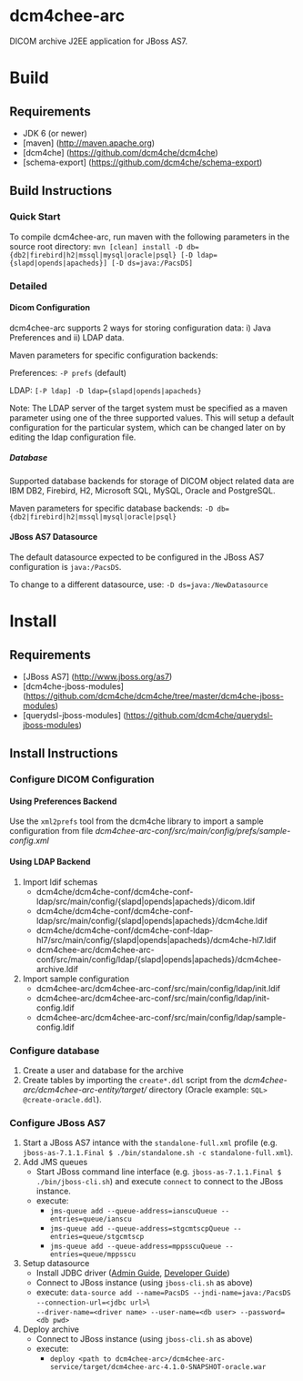 dcm4chee-arc
============

DICOM archive J2EE application for JBoss AS7.

Build
=====

Requirements
------------

* JDK 6 (or newer)
* [maven] (http://maven.apache.org)
* [dcm4che] (https://github.com/dcm4che/dcm4che)
* [schema-export] (https://github.com/dcm4che/schema-export)

Build Instructions
------------------

### Quick Start

To compile dcm4chee-arc, run maven with the following parameters in the source root directory:
`mvn [clean] install -D db={db2|firebird|h2|mssql|mysql|oracle|psql} [-D ldap={slapd|opends|apacheds}] [-D ds=java:/PacsDS]`

### Detailed

#### Dicom Configuration

dcm4chee-arc supports 2 ways for storing configuration data: i) Java Preferences and ii) LDAP data.

Maven parameters for specific configuration backends:

Preferences: `-P prefs` (default)

LDAP: `[-P ldap] -D ldap={slapd|opends|apacheds}`

Note: The LDAP server of the target system must be specified as a maven parameter using one of the three supported values. This will setup a default configuration for the particular system, which can be changed later on by editing the ldap configuration file.

##### Database

Supported database backends for storage of DICOM object related data are IBM DB2, Firebird, H2, Microsoft SQL, MySQL, Oracle and PostgreSQL. 

Maven parameters for specific database backends: `-D db={db2|firebird|h2|mssql|mysql|oracle|psql}`

#### JBoss AS7 Datasource

The default datasource expected to be configured in the JBoss AS7 configuration is `java:/PacsDS`.

To change to a different datasource, use: `-D ds=java:/NewDatasource`

Install
=======

Requirements
------------

* [JBoss AS7] (http://www.jboss.org/as7)
* [dcm4che-jboss-modules] (https://github.com/dcm4che/dcm4che/tree/master/dcm4che-jboss-modules)
* [querydsl-jboss-modules] (https://github.com/dcm4che/querydsl-jboss-modules)

Install Instructions
--------------------

### Configure DICOM Configuration

#### Using Preferences Backend
Use the `xml2prefs` tool from the dcm4che library to import a sample configuration from file _dcm4chee-arc-conf/src/main/config/prefs/sample-config.xml_

#### Using LDAP Backend

1. Import ldif schemas
    * dcm4che/dcm4che-conf/dcm4che-conf-ldap/src/main/config/{slapd|opends|apacheds}/dicom.ldif
    * dcm4che/dcm4che-conf/dcm4che-conf-ldap/src/main/config/{slapd|opends|apacheds}/dcm4che.ldif
    * dcm4che/dcm4che-conf/dcm4che-conf-ldap-hl7/src/main/config/{slapd|opends|apacheds}/dcm4che-hl7.ldif
    * dcm4chee-arc/dcm4chee-arc-conf/src/main/config/ldap/{slapd|opends|apacheds}/dcm4chee-archive.ldif
2. Import sample configuration 
    * dcm4chee-arc/dcm4chee-arc-conf/src/main/config/ldap/init.ldif
    * dcm4chee-arc/dcm4chee-arc-conf/src/main/config/ldap/init-config.ldif
    * dcm4chee-arc/dcm4chee-arc-conf/src/main/config/ldap/sample-config.ldif

### Configure database

1. Create a user and database for the archive
2. Create tables by importing the `create*.ddl` script from the _dcm4chee-arc/dcm4chee-arc-entity/target/_ directory (Oracle example: `SQL> @create-oracle.ddl`).

### Configure JBoss AS7

1. Start a JBoss AS7 intance with the `standalone-full.xml` profile (e.g. `jboss-as-7.1.1.Final $ ./bin/standalone.sh -c standalone-full.xml`).
2. Add JMS queues
    * Start JBoss command line interface (e.g. `jboss-as-7.1.1.Final $ ./bin/jboss-cli.sh`) and execute `connect` to connect to the JBoss instance.
    * execute:
        * `jms-queue add --queue-address=ianscuQueue --entries=queue/ianscu`
        * `jms-queue add --queue-address=stgcmtscpQueue --entries=queue/stgcmtscp`
        * `jms-queue add --queue-address=mppsscuQueue --entries=queue/mppsscu`
3. Setup datasource
    * Install JDBC driver ([Admin Guide](https://docs.jboss.org/author/display/AS7/Admin+Guide#AdminGuide-Datasources), [Developer Guide](https://docs.jboss.org/author/display/AS7/Developer+Guide#DeveloperGuide-InstalltheJDBCdriver))
    * Connect to JBoss instance (using `jboss-cli.sh` as above)
    * execute:
        `data-source add --name=PacsDS --jndi-name=java:/PacsDS --connection-url=<jdbc url>`\\<br/>
        `--driver-name=<driver name> --user-name=<db user> --password=<db pwd>`
4. Deploy archive
    * Connect to JBoss instance (using `jboss-cli.sh` as above)
    * execute: 
        * `deploy <path to dcm4chee-arc>/dcm4chee-arc-service/target/dcm4chee-arc-4.1.0-SNAPSHOT-oracle.war`
